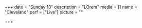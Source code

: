 +++
date = "Sunday 10"
description = "LOrem"
media = []
name = "Cleveland"
perf = ["Live"]
picture = ""

+++
